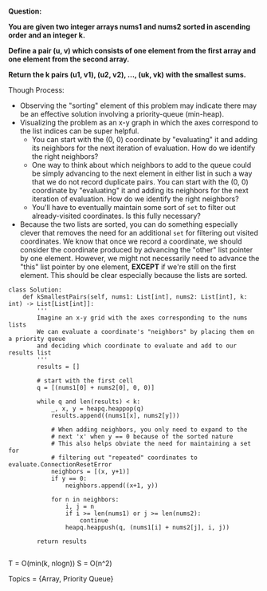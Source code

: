 #

<b>Question:</b>

<b>
You are given two integer arrays nums1 and nums2 sorted in ascending order and an integer k.

Define a pair (u, v) which consists of one element from the first array and one element from the second array.

Return the k pairs (u1, v1), (u2, v2), ..., (uk, vk) with the smallest sums.
</b>


Though Process:
* Observing the "sorting" element of this problem may indicate there may be an effective solution involving a priority-queue (min-heap).
* Visualizing the problem as an x-y graph in which the axes correspond to the list indices can be super helpful.
  * You can start with the (0, 0) coordinate by "evaluating" it and adding its neighbors for the next iteration of evaluation. How do we identify the right neighbors? 
  * One way to think about which neighbors to add to the queue could be simply advancing to the next element in either list in such a way that we do not record duplicate pairs. You can start with the (0, 0) coordinate by "evaluating" it and adding its neighbors for the next iteration of evaluation. How do we identify the right neighbors? 
  * You'll have to eventually maintain some sort of `set` to filter out already-visited coordinates. Is this fully necessary?
* Because the two lists are sorted, you can do something especially clever that removes the need for an additional `set` for filtering out visited coordinates. We know that once we record a coordinate, we should consider the coordinate produced by advancing the "other" list pointer by one element. However, we might not necessarily need to advance the "this" list pointer by one element, <b>EXCEPT</b> if we're still on the first element. This should be clear especially because the lists are sorted.


```
class Solution:
    def kSmallestPairs(self, nums1: List[int], nums2: List[int], k: int) -> List[List[int]]: 
        '''
        Imagine an x-y grid with the axes corresponding to the nums lists
        We can evaluate a coordinate's "neighbors" by placing them on a priority queue
        and deciding which coordinate to evaluate and add to our results list
        '''
        results = []
        
        # start with the first cell
        q = [(nums1[0] + nums2[0], 0, 0)]
        
        while q and len(results) < k:
            _, x, y = heapq.heappop(q)
            results.append((nums1[x], nums2[y]))
 
            # When adding neighbors, you only need to expand to the 
            # next 'x' when y == 0 because of the sorted nature
            # This also helps obviate the need for maintaining a set for 
            # filtering out "repeated" coordinates to evaluate.ConnectionResetError
            neighbors = [(x, y+1)]
            if y == 0:
                neighbors.append((x+1, y))                               
            
            for n in neighbors:
                i, j = n
                if i >= len(nums1) or j >= len(nums2):
                    continue
                heapq.heappush(q, (nums1[i] + nums2[j], i, j))
                
        return results


```

T = O(min(k, nlogn))
S = O(n^2)


Topics = {Array, Priority Queue}
